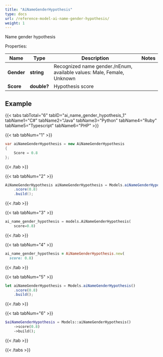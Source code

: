 ```yaml
---
title: "AiNameGenderHypothesis"
type: docs
url: /reference-model-ai-name-gender-hypothesis/
weight: 1
---
```

Name gender hypothesis             

Properties:

Name | Type | Description | Notes
---- | ---- | ----------- | -----
**Gender** | **string** | Recognized name gender./nEnum, available values: Male, Female, Unknown | 
**Score** | **double?** | Hypothesis score              | 


## Example

{{< tabs tabTotal="6" tabID="ai_name_gender_hypothesis_1" tabName1="C#" tabName2="Java" tabName3="Python" tabName4="Ruby" tabName5="Typescript" tabName6="PHP" >}}

{{< tab tabNum="1" >}}

```csharp
var aiNameGenderHypothesis = new AiNameGenderHypothesis
{
    Score = 0.8
};
```

{{< /tab >}}

{{< tab tabNum="2" >}}

```java
AiNameGenderHypothesis aiNameGenderHypothesis = Models.aiNameGenderHypothesis()
    .score(0.8)
    .build();
```

{{< /tab >}}

{{< tab tabNum="3" >}}

```python
ai_name_gender_hypothesis = models.AiNameGenderHypothesis(
    score=0.8)
```

{{< /tab >}}

{{< tab tabNum="4" >}}

```ruby
ai_name_gender_hypothesis = AiNameGenderHypothesis.new(
  score: 0.8)
```

{{< /tab >}}

{{< tab tabNum="5" >}}

```typescript
let aiNameGenderHypothesis = Models.aiNameGenderHypothesis()
    .score(0.8)
    .build();
```

{{< /tab >}}

{{< tab tabNum="6" >}}

```php
$aiNameGenderHypothesis = Models::aiNameGenderHypothesis()
    ->score(0.8)
    ->build();
```

{{< /tab >}}

{{< /tabs >}}

